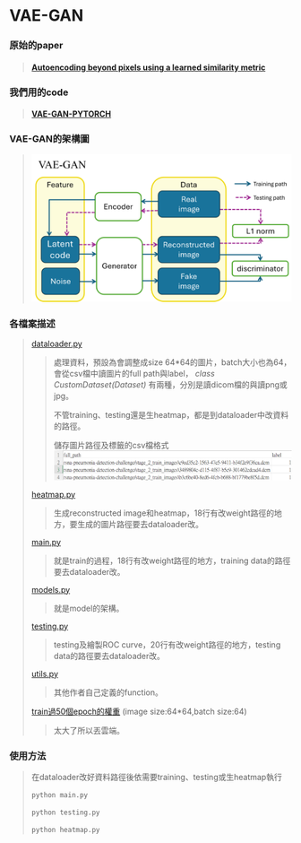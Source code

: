 VAE-GAN
===
 ### 原始的paper
> #### [Autoencoding beyond pixels using a learned similarity metric](https://arxiv.org/pdf/1512.09300.pdf "游標顯示")
 ### 我們用的code  
> #### [VAE-GAN-PYTORCH](https://github.com/rishabhd786/VAE-GAN-PYTORCH?source=post_page-----8f9db4aeb7a2-------------------------------- "游標顯示")

### VAE-GAN的架構圖
>![](pictures/VAE-GAN.png)  

### 各檔案描述
> [dataloader.py](dataloader.py "游標顯示")
>> 處理資料，預設為會調整成size 64*64的圖片，batch大小也為64，會從csv檔中讀圖片的full path與label， _class CustomDataset(Dataset)_ 有兩種，分別是讀dicom檔的與讀png或jpg。
>> 
>> 不管training、testing還是生heatmap，都是到dataloader中改資料的路徑。
>>
>> 儲存圖片路徑及標籤的csv檔格式
>> ![](pictures/dataset_csv.png)
>> 
> [heatmap.py](heatmap.py "游標顯示")  
>> 生成reconstructed image和heatmap，18行有改weight路徑的地方，要生成的圖片路徑要去dataloader改。
>>  
> [main.py](main.py "游標顯示")
>> 就是train的過程，18行有改weight路徑的地方，training data的路徑要去dataloader改。
>> 
> [models.py](models.py "游標顯示")
>> 就是model的架構。
>> 
> [testing.py](testing.py "游標顯示")
>> testing及繪製ROC curve，20行有改weight路徑的地方，testing data的路徑要去dataloader改。
>> 
>[utils.py](utils.py "游標顯示")  
>> 其他作者自己定義的function。
>> 
> [train過50個epoch的權重](https://drive.google.com/file/d/1TlYe8T2GJ6QwU5NtXP88F8b2J1Ko9we7/view?usp=sharing "游標顯示") (image size:64*64,batch size:64)
>> 太大了所以丟雲端。
>>
### 使用方法
> 在dataloader改好資料路徑後依需要training、testing或生heatmap執行
> 
> ```python
> python main.py
> ```
> 
> ```python
> python testing.py
> ```
> 
>  ```python
> python heatmap.py
> ```
>  



